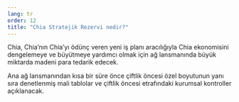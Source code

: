```yaml
---
lang: tr
order: 12
title: "Chia Stratejik Rezervi nedir?"
---
```


Chia, Chia’nın Chia’yı ödünç veren yeni iş planı aracılığıyla Chia ekonomisini dengelemeye ve büyütmeye yardımcı olmak için ağ lansmanında büyük miktarda madeni para tedarik edecek.

Ana ağ lansmanından kısa bir süre önce çiftlik öncesi özel boyutunun yanı sıra denetlenmiş mali tablolar ve çiftlik öncesi etrafındaki kurumsal kontroller açıklanacak.

